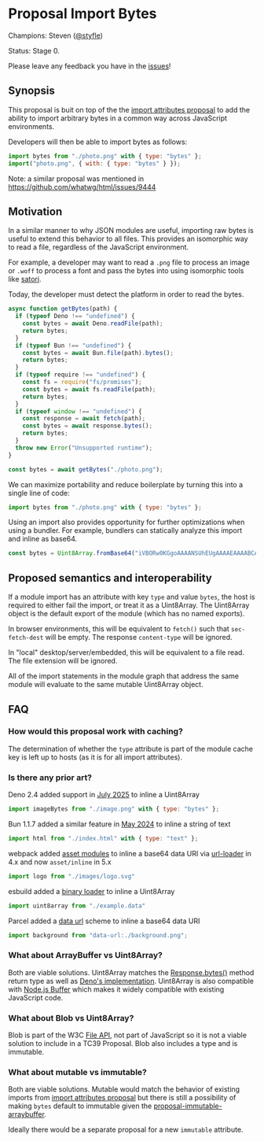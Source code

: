 # Proposal Import Bytes

Champions: Steven ([@styfle](https://github.com/styfle))

Status: Stage 0.

Please leave any feedback you have in the [issues](https://github.com/styfle/proposal-import-bytes/issues)!

## Synopsis

This proposal is buit on top of the the [import attributes proposal](https://github.com/tc39/proposal-import-attributes) to add the ability to import arbitrary bytes in a common way across JavaScript environments.

Developers will then be able to import bytes as follows:

```js
import bytes from "./photo.png" with { type: "bytes" };
import("photo.png", { with: { type: "bytes" } });
```

Note: a similar proposal was mentioned in https://github.com/whatwg/html/issues/9444

## Motivation

In a similar manner to why JSON modules are useful, importing raw bytes is useful to extend this behavior to all files. This provides an isomorphic way to read a file, regardless of the JavaScript environment. 

For example, a developer may want to read a `.png` file to process an image or `.woff` to process a font and pass the bytes into using isomorphic tools like [satori](https://github.com/vercel/satori).

Today, the developer must detect the platform in order to read the bytes.

```js
async function getBytes(path) {
  if (typeof Deno !== "undefined") {
    const bytes = await Deno.readFile(path);
    return bytes;
  }
  if (typeof Bun !== "undefined") {
    const bytes = await Bun.file(path).bytes();
    return bytes;
  }
  if (typeof require !== "undefined") {
    const fs = require("fs/promises");
    const bytes = await fs.readFile(path);
    return bytes;
  }
  if (typeof window !== "undefined") {
    const response = await fetch(path);
    const bytes = await response.bytes();
    return bytes;
  }
  throw new Error("Unsupported runtime");
}

const bytes = await getBytes("./photo.png");
```

We can maximize portability and reduce boilerplate by turning this into a single line of code:

```js
import bytes from "./photo.png" with { type: "bytes" };
```

Using an import also provides opportunity for further optimizations when using a bundler. For example, bundlers can statically analyze this import and inline as base64.

```js
const bytes = Uint8Array.fromBase64("iVBORw0KGgoAAAANSUhEUgAAAAEAAAABCAQAAAC1HAwCAAAAC0lEQVR42mNkqAcAAIUAgUW0RjgAAAAASUVORK5CYII=")
```

## Proposed semantics and interoperability

If a module import has an attribute with key `type` and value `bytes`, the host is required to either fail the import, or treat it as a Uint8Array. The Uint8Array object is the default export of the module (which has no named exports).

In browser environments, this will be equivalent to `fetch()` such that `sec-fetch-dest` will be empty. The response `content-type` will be ignored.

In "local" desktop/server/embedded, this will be equivalent to a file read. The file extension will be ignored.

All of the import statements in the module graph that address the same module will evaluate to the same mutable Uint8Array object.

## FAQ

### How would this proposal work with caching?

The determination of whether the `type` attribute is part of the module cache key is left up to hosts (as it is for all import attributes).

### Is there any prior art?

Deno 2.4 added support in [July 2025](https://deno.com/blog/v2.4) to inline a Uint8Array

```js
import imageBytes from "./image.png" with { type: "bytes" };
```

Bun 1.1.7 added a similar feature in [May 2024](https://bun.sh/blog/bun-v1.1.7) to inline a string of text

```js
import html from "./index.html" with { type: "text" };
```

webpack added [asset modules](https://webpack.js.org/guides/asset-modules/) to inline a base64 data URI via [url-loader](https://www.npmjs.com/package/url-loader) in 4.x and now `asset/inline` in 5.x

```js
import logo from "./images/logo.svg"
```

esbuild added a [binary loader](https://esbuild.github.io/content-types/#binary) to inline a Uint8Array

```js
import uint8array from "./example.data"
```

Parcel added a [data url](https://parceljs.org/features/bundle-inlining/#inlining-as-a-data-url) scheme to inline a base64 data URI

```js
import background from "data-url:./background.png";
```

### What about ArrayBuffer vs Uint8Array?

Both are viable solutions. Uint8Array matches the [Response.bytes()](https://developer.mozilla.org/en-US/docs/Web/API/Response/bytes) method return type as well as [Deno's implementation](https://deno.com/blog/v2.4#importing-text-and-bytes). Uint8Array is also compatible with [Node.js Buffer](https://nodejs.org/api/buffer.html#buffer) which makes it widely compatible with existing JavaScript code.

### What about Blob vs Uint8Array?

Blob is part of the W3C [File API](https://www.w3.org/TR/FileAPI/), not part of JavaScript so it is not a viable solution to include in a TC39 Proposal. Blob also includes a type and is immutable.

### What about mutable vs immutable?

Both are viable solutions. Mutable would match the behavior of existing imports from [import attributes proposal](https://github.com/tc39/proposal-import-attributes) but there is still a possibility of making `bytes` default to immutable given the [proposal-immutable-arraybuffer](https://github.com/tc39/proposal-immutable-arraybuffer).

Ideally there would be a separate proposal for a new `immutable` attribute.
